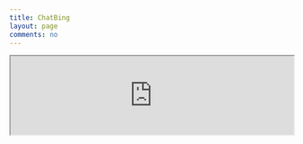 ```yaml
---
title: ChatBing
layout: page
comments: no
---
```

<iframe style="margin-top:0em; margin-bottom:0em; margin-right:0em; margin-left:0em; width: 100%; height: 10em; frameborder="0"" src="https://a.deembear.top"></iframe>